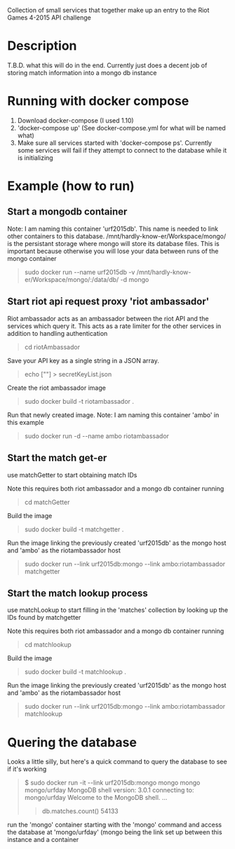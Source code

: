 Collection of small services that together make up an entry to the Riot Games 4-2015 API challenge

# Description
T.B.D. what this will do in the end.  Currently just does a decent job of storing match information into a mongo db instance

# Running with docker compose
1. Download docker-compose (I used 1.10)
2. 'docker-compose up' (See docker-compose.yml for what will be named what)
3. Make sure all services started with 'docker-compose ps'.  Currently some services will fail if they attempt to connect to the database while it is initializing

# Example (how to run)
## Start a mongodb container

Note: I am naming this container 'urf2015db'.  This name is needed to link other containers to this database.  /mnt/hardly-know-er/Workspace/mongo/ is the persistant storage where mongo will store its database files.  This is important because otherwise you will lose your data between runs of the mongo container

> sudo docker run --name urf2015db -v /mnt/hardly-know-er/Workspace/mongo/:/data/db/ -d mongo

## Start riot api request proxy 'riot ambassador'

Riot ambassador acts as an ambassador between the riot API and the services which query it.  This acts as a rate limiter for the other services in addition to handling authentication

> cd riotAmbassador

Save your API key as a single string in a JSON array.

> echo ["<your-secret-key-here>"] > secretKeyList.json

Create the riot ambassador image

> sudo docker build -t riotambassador .

Run that newly created image.  Note: I am naming this container 'ambo' in this example

> sudo docker run -d --name ambo riotambassador

## Start the match get-er

use matchGetter to start obtaining match IDs

Note this requires both riot ambassador and a mongo db container running

> cd matchGetter

Build the image

> sudo docker build -t matchgetter .

Run the image linking the previously created 'urf2015db' as the mongo host and 'ambo' as the riotambassador host

> sudo docker run --link urf2015db:mongo --link ambo:riotambassador matchgetter

## Start the match lookup process

use matchLookup to start filling in the 'matches' collection by looking up the IDs found by matchgetter

Note this requires both riot ambassador and a mongo db container running

> cd matchlookup

Build the image

> sudo docker build -t matchlookup .

Run the image linking the previously created 'urf2015db' as the mongo host and 'ambo' as the riotambassador host

> sudo docker run --link urf2015db:mongo --link ambo:riotambassador matchlookup

# Quering the database

Looks a little silly, but here's a quick command to query the database to see if it's working

>$ sudo docker run -it --link urf2015db:mongo mongo mongo mongo/urfday
> MongoDB shell version: 3.0.1
> connecting to: mongo/urfday
> Welcome to the MongoDB shell.
> ...
> > db.matches.count()
> 54133
> >

run the 'mongo' container starting with the 'mongo' command and access the database at 'mongo/urfday' (mongo being the link set up between this instance and a container

